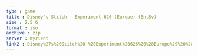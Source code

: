 ```yaml
---
type : game
title : Disney's Stitch - Experiment 626 (Europe) (En,Sv)
size : 2.5 G
format : iso
archive : zip
server : myrient
link2 : Disney%27s%20Stitch%20-%20Experiment%20626%20%28Europe%29%20%28En%2CSv%29
---
```


